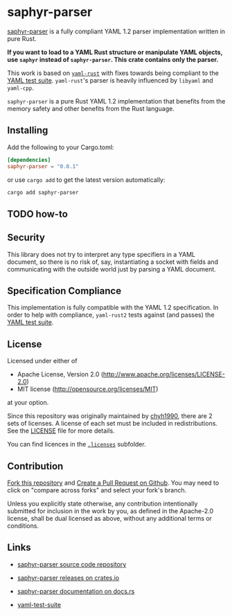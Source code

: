 # saphyr-parser

[saphyr-parser](https://github.com/saphyr-rs/saphyr-parser) is a fully compliant YAML 1.2
parser implementation written in pure Rust.

**If you want to load to a YAML Rust structure or manipulate YAML objects, use
`saphyr` instead of `saphyr-parser`. This crate contains only the parser.**

This work is based on [`yaml-rust`](https://github.com/chyh1990/yaml-rust) with
fixes towards being compliant to the [YAML test
suite](https://github.com/yaml/yaml-test-suite/). `yaml-rust`'s parser is
heavily influenced by `libyaml` and `yaml-cpp`.

`saphyr-parser` is a pure Rust YAML 1.2 implementation that benefits from the
memory safety and other benefits from the Rust language.

## Installing
Add the following to your Cargo.toml:

```toml
[dependencies]
saphyr-parser = "0.0.1"
```
or use `cargo add` to get the latest version automatically:
```sh
cargo add saphyr-parser
```

## TODO how-to

## Security

This library does not try to interpret any type specifiers in a YAML document,
so there is no risk of, say, instantiating a socket with fields and
communicating with the outside world just by parsing a YAML document.

## Specification Compliance

This implementation is fully compatible with the YAML 1.2 specification. In
order to help with compliance, `yaml-rust2` tests against (and passes) the [YAML
test suite](https://github.com/yaml/yaml-test-suite/).

## License

Licensed under either of

 * Apache License, Version 2.0 (http://www.apache.org/licenses/LICENSE-2.0)
 * MIT license (http://opensource.org/licenses/MIT)

at your option.

Since this repository was originally maintained by
[chyh1990](https://github.com/chyh1990), there are 2 sets of licenses.
A license of each set must be included in redistributions. See the
[LICENSE](LICENSE) file for more details.

You can find licences in the [`.licenses`](.licenses) subfolder.

## Contribution

[Fork this repository](https://github.com/saphyr-rs/saphyr-parser/fork) and
[Create a Pull Request on Github](https://github.com/saphyr-rs/saphyr-parser/compare/master...saphyr-rs:saphyr-parser:master).
You may need to click on "compare across forks" and select your fork's branch.

Unless you explicitly state otherwise, any contribution intentionally submitted
for inclusion in the work by you, as defined in the Apache-2.0 license, shall
be dual licensed as above, without any additional terms or conditions.

## Links

* [saphyr-parser source code repository](https://github.com/saphyr-rs/saphyr-parser)

* [saphyr-parser releases on crates.io](https://crates.io/crates/saphyr-parser)

* [saphyr-parser documentation on docs.rs](https://docs.rs/saphyr-parser/latest/saphyr-parser/)

* [yaml-test-suite](https://github.com/yaml/yaml-test-suite)
